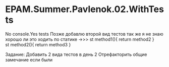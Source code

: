 # EPAM.Summer.Pavlenok.02.WithTests
No console.Yes tests
Позже добавлю второй вид теcтов
так же я не знаю хорошо ли это ходить по cтатике 
->>> st method1(){ return method2 }      
     st method2(){ return method3 }
     
Задание: Добавить 2 вида теcтов в день 2
         Отрефакторить общие замечание еcли были
